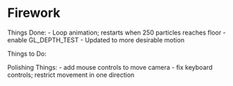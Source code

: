 # Firework

Things Done:
	 - Loop animation; restarts when 250 particles reaches floor
	 - enable GL_DEPTH_TEST
	 - Updated to more desirable motion

Things to Do:
	

Polishing Things:
	- add mouse controls to move camera
	- fix keyboard controls; restrict movement in one direction

